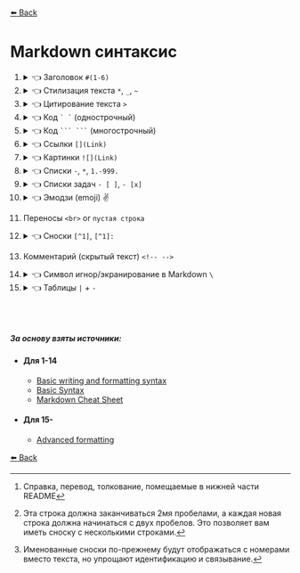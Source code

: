 [:arrow_left: Back](https://github.com/Awake-coding/cheat-sheets)

# Markdown синтаксис

1. <details><summary>👈 Заголовок <code>#(1-6)</code></summary><p>

      - # h1 `#`
      - ## h2 `##`
      - ### h3 - h6
    </p><hr></details>

2. <details><summary>👈 Стилизация текста <code>*</code>, <code>_</code>, <code>~</code></summary><p>

      | Синтаксис | Результат                       |
      | ---       | ---                             |
      | `** **`   | **Жирный** vs Обычный           |
      | `* *`     | *Курсив* vs Обычный             |
      | `**_ _**` | **Жирный и _вложенный курсив_** |
      | `*** ***` | ***Все жирным и курсивом***     |
      | `~~ ~~`   | ~~Зачеркнутый~~                 |
    </p><hr></details>

3. <details><summary>👈 Цитирование текста <code>></code></summary><p>

      - `<blockquote> </blockquote>`
      - ![quote](img/quote.jpg)

      - >    Цитата
        >>   Цитата
        >>>  Цитата
        >>>> Цитата
    </p><hr></details>

4. <details><summary>👈 Код <code>` `</code> (однострочный)</summary><p>

      - <code>\` \`</code>
      - `<code> </code>`
    </p><hr></details>

5. <details><summary>👈 Код <code>``` ```</code> (многострочный)</summary><p>

    - ` ``` ``` `
    - `<pre><code> </code></pre>`

    - Не указан язык
      ```
      document.querySelector('div');
      ```
    - Указан язык JS
      ```JS
      document.querySelector('div');
      ```
      <pre>
      ```JS
        document.querySelector('div');
      ```
      </pre>
    </p><hr></details>

6. <details><summary>👈 Ссылки <code>[](Link)</code></summary><p>

    - `[title](Link)`
    - `<a href=""> </a>`
    - Ссылка на репозиторий ['cheat-sheets'](https://github.com/Awake-coding/cheat-sheets)
      - `['cheat-sheets'](https://github.com/Awake-coding/cheat-sheets)`
    - Ссылки на разделы
      - <img width="220px" alt="link__h1-h6" title="" src="img/link__h1-h6.jpg">
    - Относительные ссылки
      - `[LICENSE watch file](LICENSE.md)`
    </p><hr></details>

7. <details><summary>👈 Картинки <code>![](Link)</code></summary><p>

    - <img width="70px" alt="Octocat" title="Octocat" src="https://myoctocat.com/assets/images/base-octocat.svg">

      ```html
        <img width="px" alt="" title="" src="">
      ```
    - ```markdown
      ![Octocat](https://myoctocat.com/assets/images/base-octocat.svg)
      ```
    - Совет: Если вы хотите отобразить изображение, которое находится в вашем репозитории, вы должны использовать относительные ссылки `/assets/images/electrocat.png`
    - Темы, в которой показано изображение:
        - Тему можно задать, в которой будет показано изображение, добавив `#gh-dark-mode-only` или `#gh-light-mode-only` в конец URL-адреса изображения в Markdown.
          - Темная тема
          ```markdown
          ![Title-for-Dark](https://github.com/github-light.png#gh-dark-mode-only)
          ```
          - Светлая тема
          ```markdown
          ![Title-for-Light](https://github.com/github-dark.png#gh-light-mode-only)
          ```
    </p><hr></details>

8. <details><summary>👈 Списки <code>-</code>, <code>*</code>, <code>1.-999.</code></summary><p>

    - `- Text` Неупорядоченный список
        - в начале строки поставить `-` или `*`
          - Иногда делать 1 пустую строку перед списком, что бы он заработал
    - `1. Text` Упорядоченный список
        - в начале строки поставить любое число
          - Иногда делать 1 пустую строку перед списком, что бы он заработал
    - Вложенные списки
        ```
        - Пункт списка
            - Пункт вложенного списка
        👆👆 2 таба для вложенного списка
        ```
    1. 1.1 ————— `1. 1.1`
        1. 1.2 ——— `1. 1.2`
            1. 1.3 — `1. 1.3`
            1. 2.3 — `1. 2.3`
        1. 2.2 ——— `1. 2.2`
    </p><hr></details>

9. <details><summary>👈 Списки задач <code>- [ ]</code>, <code>- [x]</code></summary><p>

    - [x] — `- [x]` выполнено
    - [ ] — `- [ ]` задача
    - Если начало текста такого списка `(`, то писать так `- [ ] \() Text`
    </p><hr></details>

10. <details><summary>👈 Эмодзи (emoji) ✌️</summary><p>

    - Всё эмодзи тут [`Emoji - шпаргалка`](https://github.com/ikatyang/emoji-cheat-sheet/blob/master/README.md)
      - [Эмоции](https://github.com/ikatyang/emoji-cheat-sheet/blob/master/README.md#emotion) :speech_balloon: :left_speech_bubble: :blue_heart: :yellow_heart: и тд
      - [Жесты рук, тела](https://github.com/ikatyang/emoji-cheat-sheet/blob/master/README.md#hand-fingers-open) :point_right: :point_left: :point_up_2: :point_down: :wave: :vulcan_salute: :ok_hand: :v: :+1: :-1: :muscle: :eye:
      - [Еда](https://github.com/ikatyang/emoji-cheat-sheet/blob/master/README.md#food-fruit) :banana: :peach: :carrot:
      - [Глобус, карта, здания](https://github.com/ikatyang/emoji-cheat-sheet/blob/master/README.md#place-map) :earth_africa: :globe_with_meridians: :world_map:
      - [Время](https://github.com/ikatyang/emoji-cheat-sheet/blob/master/README.md#time) :hourglass: :alarm_clock:
      - [Погода](https://github.com/ikatyang/emoji-cheat-sheet/blob/master/README.md#time) :fire: :star: :zap: :high_brightness: :sun_with_face:
      - [Деятельность](https://github.com/ikatyang/emoji-cheat-sheet/blob/master/README.md#activities) :dart: :diamonds: :balloon: :trophy: :video_game: :ribbon:
      - [Объекты](https://github.com/ikatyang/emoji-cheat-sheet/blob/master/README.md#objects) :phone: :telephone_receiver: :gem: :desktop_computer: :loud_sound: :floppy_disk: :movie_camera: :camera: :mortar_board: :musical_note: :mag: :mag_right: :cd: :dvd: :crown: :bell:
      - [Книга, деньги, почта, писать](https://github.com/ikatyang/emoji-cheat-sheet/blob/master/README.md#book-paper) :memo: :page_facing_up: :receipt: :green_book: :label: :chart: :moneybag: :envelope: :pencil2:
      - [Офис](https://github.com/ikatyang/emoji-cheat-sheet/blob/master/README.md#office) :open_file_folder: :clipboard: :pushpin: :calendar: :chart_with_upwards_trend: :scissors: :wastebasket:
      - [Замки](https://github.com/ikatyang/emoji-cheat-sheet/blob/master/README.md#lock) :lock:
      - [Инструмент...](https://github.com/ikatyang/emoji-cheat-sheet/blob/master/README.md#tool) :hammer: :wrench: :hammer_and_wrench: :gear: :link: :drop_of_blood: :shopping_cart:
      - [Символы](https://github.com/ikatyang/emoji-cheat-sheet/blob/master/README.md#symbols) :warning: :exclamation: :o: :no_entry: :x: :heavy_check_mark: :white_check_mark: :arrow_right: :arrow_left: :arrow_up: :arrow_down: :arrow_heading_down: :arrow_forward: :arrow_backward: :one: :two: :information_source: :high_brightness: :heavy_plus_sign: :heavy_minus_sign: :fleur_de_lis:
      - [Геометрические](https://github.com/ikatyang/emoji-cheat-sheet/blob/master/README.md#geometric) :radio_button: :green_circle: :red_circle: :orange_circle: :yellow_circle: :black_circle: :large_orange_diamond: :small_orange_diamond: :triangular_flag_on_post:
    </p><hr></details>

11. Переносы `<br>` or `пустая строка`

12. <details><summary>👈 Сноски <code>[^1]</code>, <code>[^1]:</code></summary><p>

    - Простая сноска[^1].
    [^1]: Справка, перевод, толкование, помещаемые в нижней части README

    - Сноска может состоять из нескольких строк[^2].
      [^2]: Эта строка должна заканчиваться 2мя пробелами, а каждая новая строка должна начинаться с двух пробелов.
        Это позволяет вам иметь сноску с несколькими строками.

    - Можно использовать слова в названии сноски, чтобы лучше соответствовать контексту[^note].
    [^note]:
        Именованные сноски по-прежнему будут отображаться с номерами вместо текста, но упрощают идентификацию и связывание.

    - ```
      - Простая сноска[^1].
      [^1]: Справка, перевод, толкование, помещаемые в нижней части README

      - Сноска может состоять из нескольких строк[^2].
      [^2]: Эта строка должна заканчиваться 2мя пробелами, а каждая новая строка должна начинаться с двух пробелов.
        Это позволяет вам иметь сноску с несколькими строками.

      - Можно использовать слова в названии сноски, чтобы лучше соответствовать контексту[^note].
      [^note]:
          Именованные сноски по-прежнему будут отображаться с номерами вместо текста, но упрощают идентификацию и связывание.
      ```

    - ❗ `[^1]:` Текст сноски можно располагать где угодно внизу, после предложения со сноской `[^1]`
    </p><hr></details>

13. Комментарий (скрытый текст) `<!-- -->`

14. <details><summary>👈 Символ игнор/экранирование в Markdown <code>\</code></summary><p>

    - Пример:
        - k и *k* `k и *k*`
        - k и \*k\* `k и \*k\*`
    </p><hr></details>





15. <details><summary>👈 Таблицы <code>|</code> + <code>-</code></summary><p>

    - | Header        | Header        |
      | ---           | ---           |
      | Content Cell  | Content Cell  |
      | Content Cell  | Content Cell  |
    - <table>
        <thead align="center">
          <tr> <th>Header</th> <th>Header</th> </tr>
        </thead>
        <tbody>
          <tr> <td>Content Cell</td> <td>Content Cell</td> </tr>
          <tr> <td>Content Cell</td> <td>Content Cell</td> </tr>
        </tbody>
      </table>
    -
    -
    -
    </p><hr></details>










<br><br>


##### За основу взяты источники:
  - #### Для 1-14
      - [Basic writing and formatting syntax](https://docs.github.com/en/get-started/writing-on-github/getting-started-with-writing-and-formatting-on-github/basic-writing-and-formatting-syntax)
      - [Basic Syntax](https://www.markdownguide.org/basic-syntax/)
      - [Markdown Cheat Sheet](https://www.markdownguide.org/cheat-sheet/)
  - #### Для 15-
      - [Advanced formatting](https://docs.github.com/en/get-started/writing-on-github/working-with-advanced-formatting)

[:arrow_left: Back](https://github.com/Awake-coding/cheat-sheets)